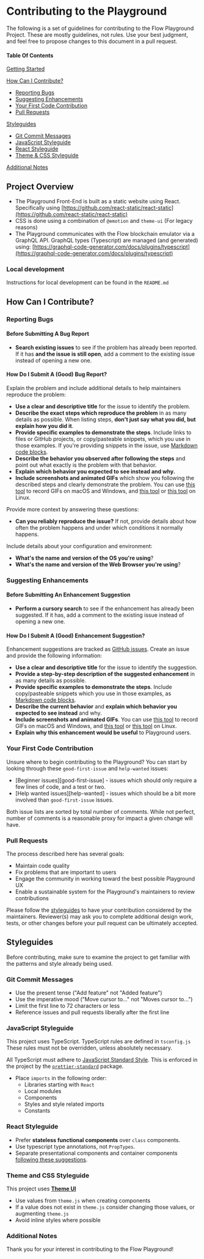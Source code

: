 # Contributing to the Playground

The following is a set of guidelines for contributing to the Flow Playground Project. These are mostly guidelines, not rules. Use your best judgment, and feel free to propose changes to this document in a pull request.

#### Table Of Contents

[Getting Started](#project-overview)

[How Can I Contribute?](#how-can-i-contribute)

- [Reporting Bugs](#reporting-bugs)
- [Suggesting Enhancements](#suggesting-enhancements)
- [Your First Code Contribution](#your-first-code-contribution)
- [Pull Requests](#pull-requests)

[Styleguides](#styleguides)

- [Git Commit Messages](#git-commit-messages)
- [JavaScript Styleguide](#javascript-styleguide)
- [React Styleguide](#javascript-styleguide)
- [Theme & CSS Styleguide](#theme-and-css-styleguide)

[Additional Notes](#additional-notes)

## **Project Overview**

- The Playground Front-End is built as a static website using React. Specifically using [https://github.com/react-static/react-static](https://github.com/react-static/react-static)
- CSS is done using a combination of `@emotion` and `theme-ui` (For legacy reasons)
- The Playground communicates with the Flow blockchain emulator via a GraphQL API. GraphQL types (Typescript) are managed (and generated) using: [https://graphql-code-generator.com/docs/plugins/typescript](https://graphql-code-generator.com/docs/plugins/typescript)

### **Local development**

Instructions for local development can be found in the `README.md`

## How Can I Contribute?

### Reporting Bugs

#### Before Submitting A Bug Report

- **Search existing issues** to see if the problem has already been reported. If it has **and the issue is still open**, add a comment to the existing issue instead of opening a new one.

#### How Do I Submit A (Good) Bug Report?

Explain the problem and include additional details to help maintainers reproduce the problem:

- **Use a clear and descriptive title** for the issue to identify the problem.
- **Describe the exact steps which reproduce the problem** in as many details as possible. When listing steps, **don't just say what you did, but explain how you did it**.
- **Provide specific examples to demonstrate the steps**. Include links to files or GitHub projects, or copy/pasteable snippets, which you use in those examples. If you're providing snippets in the issue, use [Markdown code blocks](https://help.github.com/articles/markdown-basics/#multiple-lines).
- **Describe the behavior you observed after following the steps** and point out what exactly is the problem with that behavior.
- **Explain which behavior you expected to see instead and why.**
- **Include screenshots and animated GIFs** which show you following the described steps and clearly demonstrate the problem. You can use [this tool](https://www.cockos.com/licecap/) to record GIFs on macOS and Windows, and [this tool](https://github.com/colinkeenan/silentcast) or [this tool](https://github.com/GNOME/byzanz) on Linux.

Provide more context by answering these questions:

- **Can you reliably reproduce the issue?** If not, provide details about how often the problem happens and under which conditions it normally happens.

Include details about your configuration and environment:

- **What's the name and version of the OS you're using**?
- **What's the name and version of the Web Browser you're using**?

### Suggesting Enhancements

#### Before Submitting An Enhancement Suggestion

- **Perform a cursory search** to see if the enhancement has already been suggested. If it has, add a comment to the existing issue instead of opening a new one.

#### How Do I Submit A (Good) Enhancement Suggestion?

Enhancement suggestions are tracked as [GitHub issues](https://guides.github.com/features/issues/). Create an issue and provide the following information:

- **Use a clear and descriptive title** for the issue to identify the suggestion.
- **Provide a step-by-step description of the suggested enhancement** in as many details as possible.
- **Provide specific examples to demonstrate the steps**. Include copy/pasteable snippets which you use in those examples, as [Markdown code blocks](https://help.github.com/articles/markdown-basics/#multiple-lines).
- **Describe the current behavior** and **explain which behavior you expected to see instead** and why.
- **Include screenshots and animated GIFs**. You can use [this tool](https://www.cockos.com/licecap/) to record GIFs on macOS and Windows, and [this tool](https://github.com/colinkeenan/silentcast) or [this tool](https://github.com/GNOME/byzanz) on Linux.
- **Explain why this enhancement would be useful** to Playground users.

### Your First Code Contribution

Unsure where to begin contributing to the Playground? You can start by looking through these `good-first-issue` and `help-wanted` issues:

- [Beginner issues][good-first-issue] - issues which should only require a few lines of code, and a test or two.
- [Help wanted issues][help-wanted] - issues which should be a bit more involved than `good-first-issue` issues.

Both issue lists are sorted by total number of comments. While not perfect, number of comments is a reasonable proxy for impact a given change will have.

### Pull Requests

The process described here has several goals:

- Maintain code quality
- Fix problems that are important to users
- Engage the community in working toward the best possible Playground UX
- Enable a sustainable system for the Playground's maintainers to review contributions

Please follow the [styleguides](#styleguides) to have your contribution considered by the maintainers.
Reviewer(s) may ask you to complete additional design work, tests, or other changes before your pull request can be ultimately accepted.

## Styleguides

Before contributing, make sure to examine the project to get familiar with the patterns and style already being used.

### Git Commit Messages

- Use the present tense ("Add feature" not "Added feature")
- Use the imperative mood ("Move cursor to..." not "Moves cursor to...")
- Limit the first line to 72 characters or less
- Reference issues and pull requests liberally after the first line

### JavaScript Styleguide

This project uses TypeScript. TypeScript rules are defined in `tsconfig.js` These rules must not be overridden, unless absolutely necessary.

All TypeScript must adhere to [JavaScript Standard Style](https://standardjs.com/). This is enforced in the project by the [`prettier-standard`](https://github.com/sheerun/prettier-standard) package.

- Place `imports` in the following order:
  - Libraries starting with `React`
  - Local modules
  - Components
  - Styles and style related imports
  - Constants

### React Styleguide

- Prefer **stateless functional components** over `class` components.
- Use typescript type annotations, not `PropTypes`.
- Separate presentational components and container components [following these suggestions](https://medium.com/@dan_abramov/smart-and-dumb-components-7ca2f9a7c7d0).

### Theme and CSS Styleguide

This project uses [**Theme UI**](https://theme-ui.com/)

- Use values from `theme.js` when creating components
- If a value does not exist in `theme.js` consider changing those values, or augmenting `theme.js`
- Avoid inline styles where possible

### Additional Notes

Thank you for your interest in contributing to the Flow Playground!
